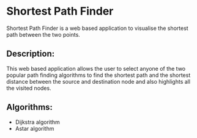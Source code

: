 # Shortest Path Finder

Shortest Path Finder is a web based application to visualise the shortest path between the two points.

## Description: <br>
This web based application allows the user to select anyone of the two popular path finding algorithms to find the shortest path and the shortest distance between the source and destination node and also highlights all the visited nodes.

## Algorithms:
* Dijkstra algorithm
* Astar algorithm



